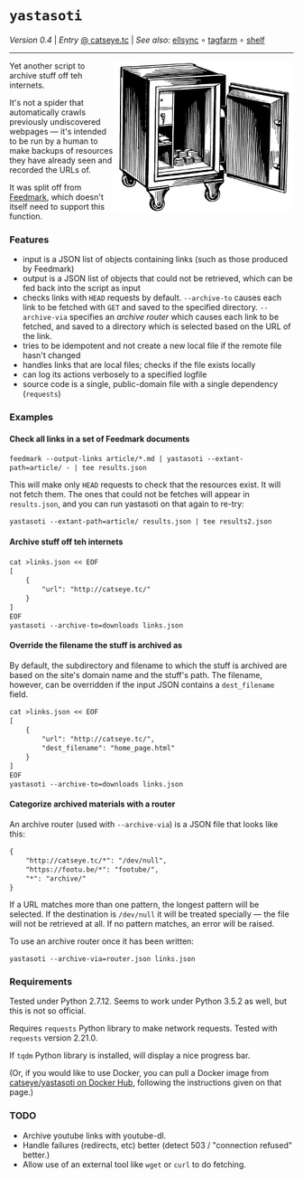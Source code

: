`yastasoti`
===========

_Version 0.4_
| _Entry_ [@ catseye.tc](https://catseye.tc/node/yastasoti)
| _See also:_ [ellsync](https://codeberg.org/catseye/ellsync#ellsync)
∘ [tagfarm](https://codeberg.org/catseye/tagfarm#tagfarm)
∘ [shelf](https://codeberg.org/catseye/shelf#shelf)

- - - -

<img align="right" src="images/yastasoti-logo.png?raw=true" />

Yet another script to archive stuff off teh internets.

It's not a spider that automatically crawls previously undiscovered webpages — it's intended
to be run by a human to make backups of resources they have already seen and recorded the URLs of.

It was split off from [Feedmark][], which doesn't itself need to support this function.

### Features ###

*   input is a JSON list of objects containing links (such as those produced by Feedmark)
*   output is a JSON list of objects that could not be retrieved, which can be fed back
    into the script as input
*   checks links with `HEAD` requests by default.  `--archive-to` causes each link to be
    fetched with `GET` and saved to the specified directory.  `--archive-via` specifies an
    _archive router_ which causes each link to be fetched, and saved to a directory
    which is selected based on the URL of the link.
*   tries to be idempotent and not create a new local file if the remote file hasn't changed
*   handles links that are local files; checks if the file exists locally
*   can log its actions verbosely to a specified logfile
*   source code is a single, public-domain file with a single dependency (`requests`)

### Examples ###

#### Check all links in a set of Feedmark documents ####

    feedmark --output-links article/*.md | yastasoti --extant-path=article/ - | tee results.json

This will make only `HEAD` requests to check that the resources exist.
It will not fetch them.  The ones that could not be fetches will appear
in `results.json`, and you can run yastasoti on that again to re-try:

    yastasoti --extant-path=article/ results.json | tee results2.json

#### Archive stuff off teh internets ####

    cat >links.json << EOF
    [
        {
            "url": "http://catseye.tc/"
        }
    ]
    EOF
    yastasoti --archive-to=downloads links.json

#### Override the filename the stuff is archived as ####

By default, the subdirectory and filename to which the stuff is archived are
based on the site's domain name and the stuff's path.  The filename, however,
can be overridden if the input JSON contains a `dest_filename` field.

    cat >links.json << EOF
    [
        {
            "url": "http://catseye.tc/",
            "dest_filename": "home_page.html"
        }
    ]
    EOF
    yastasoti --archive-to=downloads links.json

#### Categorize archived materials with a router ####

An archive router (used with `--archive-via`) is a JSON file that looks like this:

    {
        "http://catseye.tc/*": "/dev/null",
        "https://footu.be/*": "footube/",
        "*": "archive/"
    }

If a URL matches more than one pattern, the longest pattern will be selected.
If the destination is `/dev/null` it will be treated specially — the file will
not be retrieved at all.  If no pattern matches, an error will be raised.

To use an archive router once it has been written:

    yastasoti --archive-via=router.json links.json

### Requirements ###

Tested under Python 2.7.12.  Seems to work under Python 3.5.2 as well,
but this is not so official.

Requires `requests` Python library to make network requests.  Tested
with `requests` version 2.21.0.

If `tqdm` Python library is installed, will display a nice progress bar.

(Or, if you would like to use Docker, you can pull a Docker image from
[catseye/yastasoti on Docker Hub](https://hub.docker.com/r/catseye/yastasoti),
following the instructions given on that page.)

### TODO ####

*   Archive youtube links with youtube-dl.
*   Handle failures (redirects, etc) better (detect 503 / "connection refused" better.)
*   Allow use of an external tool like `wget` or `curl` to do fetching.

[Feedmark]: http://catseye.tc/node/Feedmark
